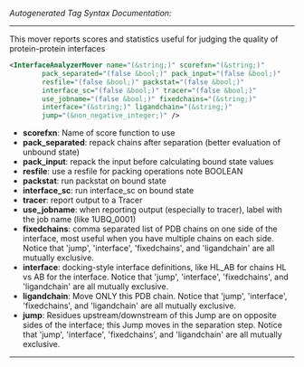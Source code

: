 <!-- THIS IS AN AUTOGENERATED FILE: Don't edit it directly, instead change the schema definition in the code itself. -->

_Autogenerated Tag Syntax Documentation:_

---
This mover reports scores and statistics useful for judging the quality of protein-protein interfaces

```xml
<InterfaceAnalyzerMover name="(&string;)" scorefxn="(&string;)"
        pack_separated="(false &bool;)" pack_input="(false &bool;)"
        resfile="(false &bool;)" packstat="(false &bool;)"
        interface_sc="(false &bool;)" tracer="(false &bool;)"
        use_jobname="(false &bool;)" fixedchains="(&string;)"
        interface="(&string;)" ligandchain="(&string;)"
        jump="(&non_negative_integer;)" />
```

-   **scorefxn**: Name of score function to use
-   **pack_separated**: repack chains after separation (better evaluation of unbound state)
-   **pack_input**: repack the input before calculating bound state values
-   **resfile**: use a resfile for packing operations note BOOLEAN
-   **packstat**: run packstat on bound state
-   **interface_sc**: run interface_sc on bound state
-   **tracer**: report output to a Tracer
-   **use_jobname**: when reporting output (especially to tracer), label with the job name (like 1UBQ_0001)
-   **fixedchains**: comma separated list of PDB chains on one side of the interface, most useful when you have multiple chains on each side.  Notice that 'jump', 'interface', 'fixedchains', and 'ligandchain' are all mutually exclusive.
-   **interface**: docking-style interface definitions, like HL_AB for chains HL vs AB for the interface.  Notice that 'jump', 'interface', 'fixedchains', and 'ligandchain' are all mutually exclusive.
-   **ligandchain**: Move ONLY this PDB chain.  Notice that 'jump', 'interface', 'fixedchains', and 'ligandchain' are all mutually exclusive.
-   **jump**: Residues upstream/downstream of this Jump are on opposite sides of the interface; this Jump moves in the separation step.  Notice that 'jump', 'interface', 'fixedchains', and 'ligandchain' are all mutually exclusive.

---
